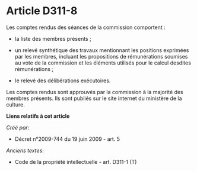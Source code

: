 # Article D311-8

Les comptes rendus des séances de la commission comportent :

- la liste des membres présents ;

- un relevé synthétique des travaux mentionnant les positions exprimées par les membres, incluant les propositions de
rémunérations soumises au vote de la commission et les éléments utilisés pour le calcul desdites rémunérations ;

- le relevé des délibérations exécutoires.

Les comptes rendus sont approuvés par la commission à la majorité des membres présents. Ils sont publiés sur le site internet
du ministère de la culture.

**Liens relatifs à cet article**

_Créé par_:

  - Décret n°2009-744 du 19 juin 2009 - art. 5

_Anciens textes_:

  - Code de la propriété intellectuelle - art. D311-1 (T)
